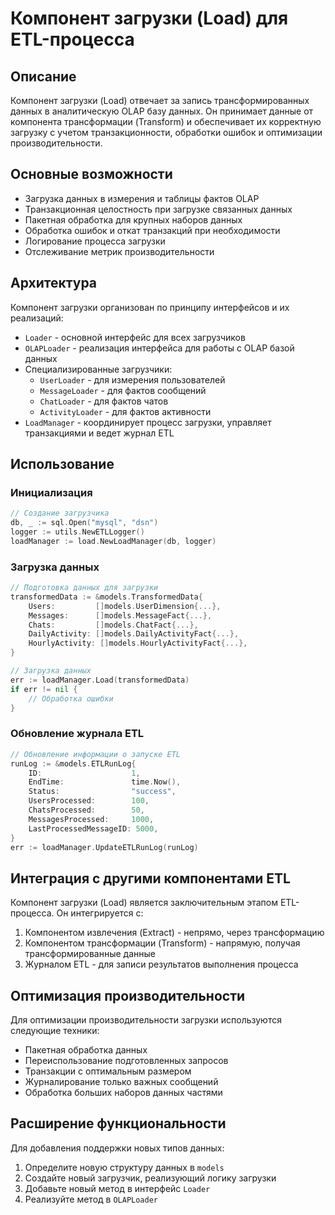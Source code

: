 # Компонент загрузки (Load) для ETL-процесса

## Описание

Компонент загрузки (Load) отвечает за запись трансформированных данных в аналитическую OLAP базу данных. Он принимает данные от компонента трансформации (Transform) и обеспечивает их корректную загрузку с учетом транзакционности, обработки ошибок и оптимизации производительности.

## Основные возможности

- Загрузка данных в измерения и таблицы фактов OLAP
- Транзакционная целостность при загрузке связанных данных
- Пакетная обработка для крупных наборов данных
- Обработка ошибок и откат транзакций при необходимости
- Логирование процесса загрузки
- Отслеживание метрик производительности

## Архитектура

Компонент загрузки организован по принципу интерфейсов и их реализаций:

- `Loader` - основной интерфейс для всех загрузчиков
- `OLAPLoader` - реализация интерфейса для работы с OLAP базой данных
- Специализированные загрузчики:
  - `UserLoader` - для измерения пользователей
  - `MessageLoader` - для фактов сообщений
  - `ChatLoader` - для фактов чатов
  - `ActivityLoader` - для фактов активности
- `LoadManager` - координирует процесс загрузки, управляет транзакциями и ведет журнал ETL

## Использование

### Инициализация

```go
// Создание загрузчика
db, _ := sql.Open("mysql", "dsn")
logger := utils.NewETLLogger()
loadManager := load.NewLoadManager(db, logger)
```

### Загрузка данных

```go
// Подготовка данных для загрузки
transformedData := &models.TransformedData{
    Users:         []models.UserDimension{...},
    Messages:      []models.MessageFact{...},
    Chats:         []models.ChatFact{...},
    DailyActivity: []models.DailyActivityFact{...},
    HourlyActivity: []models.HourlyActivityFact{...},
}

// Загрузка данных
err := loadManager.Load(transformedData)
if err != nil {
    // Обработка ошибки
}
```

### Обновление журнала ETL

```go
// Обновление информации о запуске ETL
runLog := &models.ETLRunLog{
    ID:                    1,
    EndTime:               time.Now(),
    Status:                "success",
    UsersProcessed:        100,
    ChatsProcessed:        50,
    MessagesProcessed:     1000,
    LastProcessedMessageID: 5000,
}
err := loadManager.UpdateETLRunLog(runLog)
```

## Интеграция с другими компонентами ETL

Компонент загрузки (Load) является заключительным этапом ETL-процесса. Он интегрируется с:

1. Компонентом извлечения (Extract) - непрямо, через трансформацию
2. Компонентом трансформации (Transform) - напрямую, получая трансформированные данные
3. Журналом ETL - для записи результатов выполнения процесса

## Оптимизация производительности

Для оптимизации производительности загрузки используются следующие техники:

- Пакетная обработка данных
- Переиспользование подготовленных запросов
- Транзакции с оптимальным размером
- Журналирование только важных сообщений
- Обработка больших наборов данных частями

## Расширение функциональности

Для добавления поддержки новых типов данных:

1. Определите новую структуру данных в `models`
2. Создайте новый загрузчик, реализующий логику загрузки
3. Добавьте новый метод в интерфейс `Loader`
4. Реализуйте метод в `OLAPLoader` 